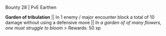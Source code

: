 Bounty 28 | PvE Earthen

**Garden of tribulation** || In 1 enemy / major encounter block a
total of 10 damage without using a defensive move || *In a garden of
of many flowers, one must struggle to bloom* > Rewards: 50 xp
